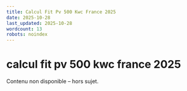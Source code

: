 ```yaml
---
title: Calcul Fit Pv 500 Kwc France 2025
date: 2025-10-28
last_updated: 2025-10-28
wordcount: 13
robots: noindex
---
```


# calcul fit pv 500 kwc france 2025

Contenu non disponible – hors sujet.